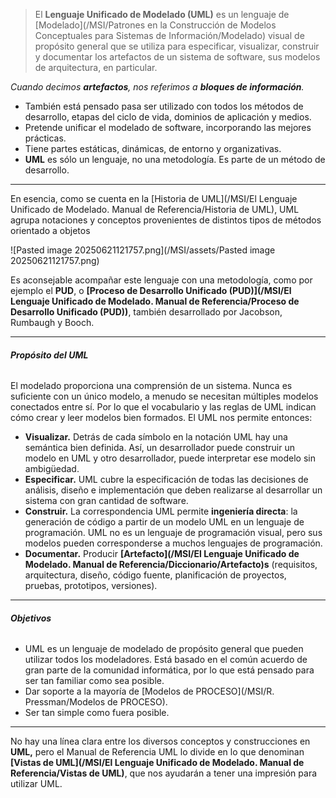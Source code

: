 > El **Lenguaje Unificado de Modelado (UML)** es un lenguaje de [Modelado](/MSI/Patrones en la Construcción de Modelos Conceptuales para Sistemas de Información/Modelado) visual de propósito general que se utiliza para especificar, visualizar, construir y documentar los artefactos de un sistema de software, sus modelos de arquitectura, en particular.

*Cuando decimos **artefactos**, nos referimos a **bloques de información**.*

- También está pensado pasa ser utilizado con todos los métodos de desarrollo, etapas del ciclo de vida, dominios de aplicación y medios. 
- Pretende unificar el modelado de software, incorporando las mejores prácticas. 
- Tiene partes estáticas, dinámicas, de entorno y organizativas.
- **UML** es sólo un lenguaje, no una metodología. Es parte de un método de desarrollo.
****
En esencia, como se cuenta en la [Historia de UML](/MSI/El Lenguaje Unificado de Modelado. Manual de Referencia/Historia de UML), UML agrupa notaciones y conceptos provenientes de distintos tipos de métodos orientado a objetos

![Pasted image 20250621121757.png](/MSI/assets/Pasted image 20250621121757.png)

Es aconsejable acompañar este lenguaje con una metodología, como por ejemplo el **PUD**, o **[Proceso de Desarrollo Unificado (PUD)](/MSI/El Lenguaje Unificado de Modelado. Manual de Referencia/Proceso de Desarrollo Unificado (PUD))**, también desarrollado por Jacobson, Rumbaugh y Booch.
****
###### **Propósito del UML**
El modelado proporciona una comprensión de un sistema. Nunca es suficiente con un único modelo, a menudo se necesitan múltiples modelos conectados entre sí. Por lo que el vocabulario y las reglas de UML indican cómo crear y leer modelos bien formados. El UML nos permite entonces:

- **Visualizar.** Detrás de cada símbolo en la notación UML hay una semántica bien definida. Así, un desarrollador puede construir un modelo en UML y otro desarrollador, puede interpretar ese modelo sin ambigüedad.
- **Especificar.** UML cubre la especificación de todas las decisiones de análisis, diseño e implementación que deben realizarse al desarrollar un sistema con gran cantidad de software.
- **Construir.** La correspondencia UML permite **ingeniería directa**: la generación de código a partir de un modelo UML en un lenguaje de programación. UML no es un lenguaje de programación visual, pero sus modelos pueden corresponderse a muchos lenguajes de programación.
- **Documentar.** Producir **[Artefacto](/MSI/El Lenguaje Unificado de Modelado. Manual de Referencia/Diccionario/Artefacto)s** (requisitos, arquitectura, diseño, código fuente, planificación de proyectos, pruebas, prototipos, versiones).
****
###### **Objetivos**
- UML es un lenguaje de modelado de propósito general que pueden utilizar todos los modeladores. Está basado en el común acuerdo de gran parte de la comunidad informática, por lo que está pensado para ser tan familiar como sea posible.
- Dar soporte a la mayoría de [Modelos de PROCESO](/MSI/R. Pressman/Modelos de PROCESO).
- Ser tan simple como fuera posible.
****
No hay una línea clara entre los diversos conceptos y construcciones en **UML,** pero el Manual de Referencia UML lo divide en lo que denominan **[Vistas de UML](/MSI/El Lenguaje Unificado de Modelado. Manual de Referencia/Vistas de UML)**, que nos ayudarán a tener una impresión para utilizar UML.
